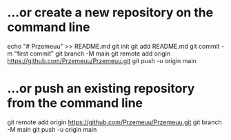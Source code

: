 # …or create a new repository on the command line
echo "# Przemeuu" >> README.md
git init
git add README.md
git commit -m "first commit"
git branch -M main
git remote add origin https://github.com/Przemeuu/Przemeuu.git
git push -u origin main

# …or push an existing repository from the command line
git remote add origin https://github.com/Przemeuu/Przemeuu.git
git branch -M main
git push -u origin main